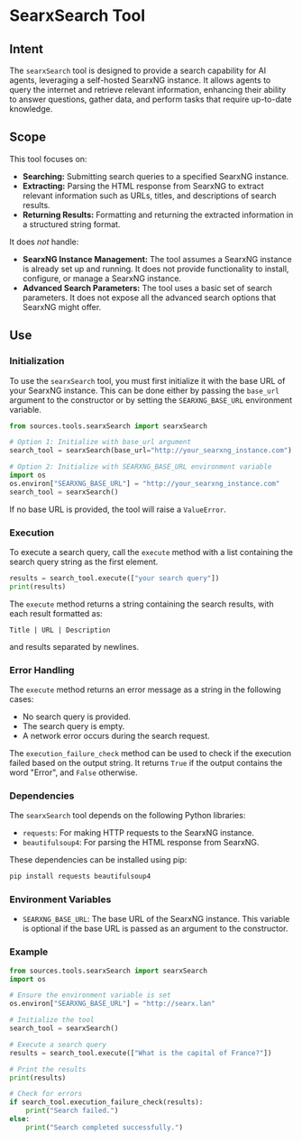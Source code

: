 # SearxSearch Tool

## Intent

The `searxSearch` tool is designed to provide a search capability for AI agents, leveraging a self-hosted SearxNG instance. It allows agents to query the internet and retrieve relevant information, enhancing their ability to answer questions, gather data, and perform tasks that require up-to-date knowledge.

## Scope

This tool focuses on:

-   **Searching:** Submitting search queries to a specified SearxNG instance.
-   **Extracting:** Parsing the HTML response from SearxNG to extract relevant information such as URLs, titles, and descriptions of search results.
-   **Returning Results:** Formatting and returning the extracted information in a structured string format.

It does *not* handle:

-   **SearxNG Instance Management:** The tool assumes a SearxNG instance is already set up and running. It does not provide functionality to install, configure, or manage a SearxNG instance.
-   **Advanced Search Parameters:** The tool uses a basic set of search parameters. It does not expose all the advanced search options that SearxNG might offer.


## Use

### Initialization

To use the `searxSearch` tool, you must first initialize it with the base URL of your SearxNG instance. This can be done either by passing the `base_url` argument to the constructor or by setting the `SEARXNG_BASE_URL` environment variable.

```python
from sources.tools.searxSearch import searxSearch

# Option 1: Initialize with base_url argument
search_tool = searxSearch(base_url="http://your_searxng_instance.com")

# Option 2: Initialize with SEARXNG_BASE_URL environment variable
import os
os.environ["SEARXNG_BASE_URL"] = "http://your_searxng_instance.com"
search_tool = searxSearch()
```

If no base URL is provided, the tool will raise a `ValueError`.

### Execution

To execute a search query, call the `execute` method with a list containing the search query string as the first element.

```python
results = search_tool.execute(["your search query"])
print(results)
```

The `execute` method returns a string containing the search results, with each result formatted as:

`Title | URL | Description`

and results separated by newlines.

### Error Handling

The `execute` method returns an error message as a string in the following cases:

-   No search query is provided.
-   The search query is empty.
-   A network error occurs during the search request.

The `execution_failure_check` method can be used to check if the execution failed based on the output string. It returns `True` if the output contains the word "Error", and `False` otherwise.

### Dependencies

The `searxSearch` tool depends on the following Python libraries:

-   `requests`: For making HTTP requests to the SearxNG instance.
-   `beautifulsoup4`: For parsing the HTML response from SearxNG.

These dependencies can be installed using pip:

```bash
pip install requests beautifulsoup4
```

### Environment Variables

-   `SEARXNG_BASE_URL`: The base URL of the SearxNG instance. This variable is optional if the base URL is passed as an argument to the constructor.

### Example

```python
from sources.tools.searxSearch import searxSearch
import os

# Ensure the environment variable is set
os.environ["SEARXNG_BASE_URL"] = "http://searx.lan"

# Initialize the tool
search_tool = searxSearch()

# Execute a search query
results = search_tool.execute(["What is the capital of France?"])

# Print the results
print(results)

# Check for errors
if search_tool.execution_failure_check(results):
    print("Search failed.")
else:
    print("Search completed successfully.")
```
